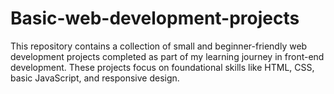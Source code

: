 # Basic-web-development-projects
This repository contains a collection of small and beginner-friendly web development projects completed as part of my learning journey in front-end development. These projects focus on foundational skills like HTML, CSS, basic JavaScript, and responsive design.
